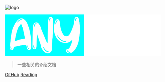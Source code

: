 ![logo](https://oss.anyfan.top/20210512172024.png ':size=150') 
<!-- # ANYFAN -->
![ANYFAN](asset/img/anyfan.svg ':size=160')
> 一些相关的介绍文档

[GitHub](https://github.com/anyfan)
[Reading](README)
